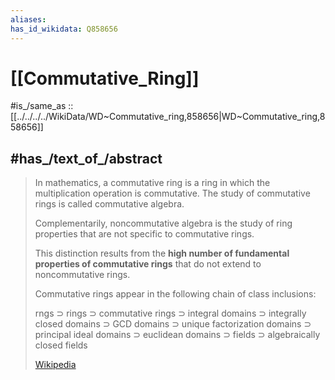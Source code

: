 ```yaml
---
aliases: 
has_id_wikidata: Q858656
---
```

# [[Commutative_Ring]] 

#is_/same_as :: [[../../../../WikiData/WD~Commutative_ring,858656|WD~Commutative_ring,858656]] 

## #has_/text_of_/abstract 

> In mathematics, a commutative ring is a ring in which the multiplication operation is commutative. 
> The study of commutative rings is called commutative algebra. 
> 
> Complementarily, noncommutative algebra is the study of ring properties 
> that are not specific to commutative rings. 
> 
> This distinction results from the **high number of fundamental properties of commutative rings** 
> that do not extend to noncommutative rings.
>
> Commutative rings appear in the following chain of class inclusions:
>
> rngs ⊃ rings ⊃ commutative rings ⊃  integral domains ⊃ integrally closed domains ⊃ GCD domains ⊃ unique factorization domains ⊃ principal ideal domains ⊃ euclidean domains ⊃ fields ⊃ algebraically closed fields
>
> [Wikipedia](https://en.wikipedia.org/wiki/Commutative%20ring) 

